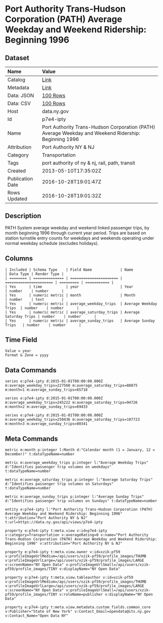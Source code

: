 # Port Authority Trans-Hudson Corporation (PATH) Average Weekday and Weekend Ridership: Beginning 1996

## Dataset

| Name | Value |
| :--- | :---- |
| Catalog | [Link](https://catalog.data.gov/dataset/port-authority-trans-hudson-corporation-path-average-weekday-and-weekend-ridership-beginni) |
| Metadata | [Link](https://data.ny.gov/api/views/p7e4-ipty) |
| Data: JSON | [100 Rows](https://data.ny.gov/api/views/p7e4-ipty/rows.json?max_rows=100) |
| Data: CSV | [100 Rows](https://data.ny.gov/api/views/p7e4-ipty/rows.csv?max_rows=100) |
| Host | data.ny.gov |
| Id | p7e4-ipty |
| Name | Port Authority Trans-Hudson Corporation (PATH) Average Weekday and Weekend Ridership: Beginning 1996 |
| Attribution | Port Authority NY & NJ |
| Category | Transportation |
| Tags | port authority of ny & nj, rail, path, transit |
| Created | 2013-05-10T17:35:02Z |
| Publication Date | 2016-10-28T19:01:47Z |
| Rows Updated | 2016-10-28T19:01:32Z |

## Description

PATH System average weekday and weekend linked passenger trips, by month beginning 1996 through current year period.  Trips are based on station turnstile entry counts for weekdays and weekends operating under normal weekday schedule (excludes holidays).

## Columns

```ls
| Included | Schema Type    | Field Name             | Name                   | Data Type | Render Type |
| ======== | ============== | ====================== | ====================== | ========= | =========== |
| Yes      | time           | year                   | Year                   | number    | number      |
| Yes      | numeric metric | month                  | Month                  | number    | text        |
| Yes      | numeric metric | average_weekday_trips  | Average Weekday Trips  | number    | number      |
| Yes      | numeric metric | average_saturday_trips | Average Saturday Trips | number    | number      |
| Yes      | numeric metric | average_sunday_trips   | Average Sunday Trips   | number    | number      |
```

## Time Field

```ls
Value = year
Format & Zone = yyyy
```

## Data Commands

```ls
series e:p7e4-ipty d:2015-01-01T00:00:00.000Z m:average_weekday_trips=227560 m:average_saturday_trips=88875 m:month=1 m:average_sunday_trips=65718

series e:p7e4-ipty d:2015-01-01T00:00:00.000Z m:average_weekday_trips=245222 m:average_saturday_trips=94726 m:month=2 m:average_sunday_trips=69433

series e:p7e4-ipty d:2015-01-01T00:00:00.000Z m:average_weekday_trips=250436 m:average_saturday_trips=107723 m:month=3 m:average_sunday_trips=80341
```

## Meta Commands

```ls
metric m:month p:integer l:Month d:"Calendar month (1 = January, 12 = December)" t:dataTypeName=number

metric m:average_weekday_trips p:integer l:"Average Weekday Trips" d:"Identifies passenger trip volumes on weekdays" t:dataTypeName=number

metric m:average_saturday_trips p:integer l:"Average Saturday Trips" d:"Identifies passenger trip volumes on Saturdays" t:dataTypeName=number

metric m:average_sunday_trips p:integer l:"Average Sunday Trips" d:"Identifies passenger trip volumes on Sundays" t:dataTypeName=number

entity e:p7e4-ipty l:"Port Authority Trans-Hudson Corporation (PATH) Average Weekday and Weekend Ridership: Beginning 1996" t:attribution="Port Authority NY & NJ" t:url=https://data.ny.gov/api/views/p7e4-ipty

property e:p7e4-ipty t:meta.view v:id=p7e4-ipty v:category=Transportation v:averageRating=0 v:name="Port Authority Trans-Hudson Corporation (PATH) Average Weekday and Weekend Ridership: Beginning 1996" v:attribution="Port Authority NY & NJ"

property e:p7e4-ipty t:meta.view.owner v:id=xzik-pf59 v:profileImageUrlMedium=/api/users/xzik-pf59/profile_images/THUMB v:profileImageUrlLarge=/api/users/xzik-pf59/profile_images/LARGE v:screenName="NY Open Data" v:profileImageUrlSmall=/api/users/xzik-pf59/profile_images/TINY v:displayName="NY Open Data"

property e:p7e4-ipty t:meta.view.tableauthor v:id=xzik-pf59 v:profileImageUrlMedium=/api/users/xzik-pf59/profile_images/THUMB v:profileImageUrlLarge=/api/users/xzik-pf59/profile_images/LARGE v:screenName="NY Open Data" v:profileImageUrlSmall=/api/users/xzik-pf59/profile_images/TINY v:roleName=publisher v:displayName="NY Open Data"

property e:p7e4-ipty t:meta.view.metadata.custom_fields.common_core v:Publisher="State of New York" v:Contact_Email=opendata@its.ny.gov v:Contact_Name="Open Data NY"
```
